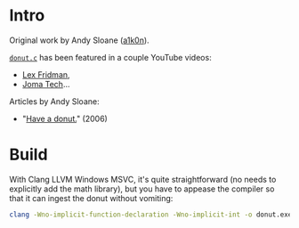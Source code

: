 # Intro

Original work by Andy Sloane ([a1k0n](https://github.com/a1k0n)).

[`donut.c`](donut.c) has been featured in a couple YouTube videos:
- [Lex Fridman](https://www.youtube.com/watch?v=DEqXNfs_HhY),
- [Joma Tech](https://www.youtube.com/watch?v=sW9npZVpiMI)…

Articles by Andy Sloane:
- "[Have a donut.](https://www.a1k0n.net/2006/09/15/obfuscated-c-donut.html)" (2006)

# Build

With Clang LLVM Windows MSVC, it's quite straightforward
 (no needs to explicitly add the math library),
 but you have to appease the compiler so that it can ingest the donut without vomiting:

```sh
clang -Wno-implicit-function-declaration -Wno-implicit-int -o donut.exe donut.c
```
